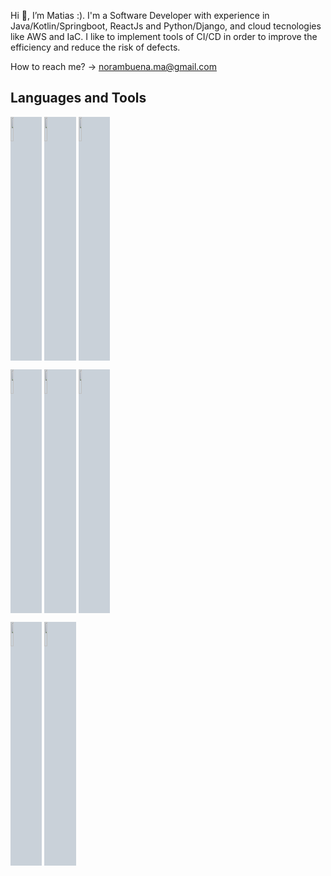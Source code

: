 Hi 👋, I’m Matias :). I'm a Software Developer with experience in Java/Kotlin/Springboot, ReactJs and Python/Django, and cloud tecnologies like AWS and IaC. I like to implement tools of CI/CD in order to improve the efficiency and reduce the risk of defects.

How to reach me? -> norambuena.ma@gmail.com

## Languages and Tools

<p>
  <code><img width="10%" src="https://www.vectorlogo.zone/logos/amazon_aws/amazon_aws-ar21.svg" style="background-color:#c9d1d9"></code>
  <code><img width="10%" src="https://www.vectorlogo.zone/logos/java/java-ar21.svg" style="background-color:#c9d1d9"></code>
  <code><img width="10%" src="https://www.vectorlogo.zone/logos/kotlinlang/kotlinlang-ar21.svg" style="background-color:#c9d1d9"></code>
  <br />

  <code><img width="10%" src="https://www.vectorlogo.zone/logos/docker/docker-ar21.svg" style="background-color:#c9d1d9"></code>
  <code><img width="10%" src="https://www.vectorlogo.zone/logos/springio/springio-ar21.svg" style="background-color:#c9d1d9"></code>
  <code><img width="10%" src="https://www.vectorlogo.zone/logos/oracle/oracle-icon.svg" style="background-color:#c9d1d9"></code>
  <br />

  <code><img width="10%" src="https://www.vectorlogo.zone/logos/jenkins/jenkins-icon.svg" style="background-color:#c9d1d9"></code>
  <code><img width="10%" src="https://www.vectorlogo.zone/logos/terraformio/terraformio-icon.svg" style="background-color:#c9d1d9"></code>
  <br />
 
</p>
